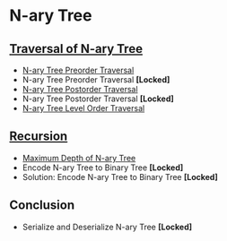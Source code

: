 # N-ary Tree

## [Traversal of N-ary Tree](https://leetcode.com/explore/learn/card/n-ary-tree/130/traversal/916/)

- [N-ary Tree Preorder Traversal](traversal/preorder.go)
- N-ary Tree Preorder Traversal **[Locked]**
- [N-ary Tree Postorder Traversal]()
- N-ary Tree Postorder Traversal **[Locked]**
- [N-ary Tree Level Order Traversal]()

## [Recursion]()

- [Maximum Depth of N-ary Tree]()
- Encode N-ary Tree to Binary Tree **[Locked]**
- Solution: Encode N-ary Tree to Binary Tree **[Locked]**

## Conclusion

- Serialize and Deserialize N-ary Tree **[Locked]**
